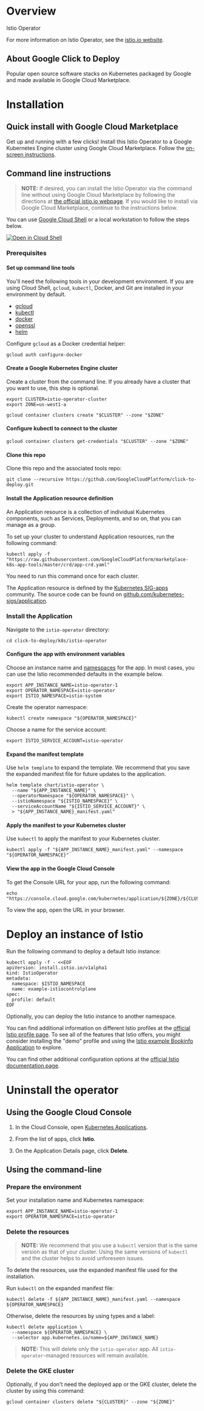 # Overview

Istio Operator

For more information on Istio Operator, see the
[istio.io website](https://istio.io/).

## About Google Click to Deploy

Popular open source software stacks on Kubernetes packaged by Google and made
available in Google Cloud Marketplace.

# Installation

## Quick install with Google Cloud Marketplace

Get up and running with a few clicks! Install this Istio Operator to a Google
Kubernetes Engine cluster using Google Cloud Marketplace. Follow the
[on-screen instructions](https://console.cloud.google.com/marketplace/details/google/istio-operator).

## Command line instructions

> **NOTE:** If desired, you can install the Istio Operator via the command line
> without using Google Cloud Marketplace by following the directions at
> [the official istio.io webpage](https://istio.io/latest/docs/setup/install/standalone-operator).
> If you would like to install via Google Cloud Marketplace, continue to the
> instructions below.

You can use [Google Cloud Shell](https://cloud.google.com/shell/) or a local
workstation to follow the steps below.

[![Open in Cloud Shell](http://gstatic.com/cloudssh/images/open-btn.svg)](https://console.cloud.google.com/cloudshell/editor?cloudshell_git_repo=https://github.com/GoogleCloudPlatform/click-to-deploy&cloudshell_open_in_editor=README.md&cloudshell_working_dir=k8s/istio-operator)

### Prerequisites

#### Set up command line tools

You'll need the following tools in your development environment. If you are
using Cloud Shell, `gcloud`, `kubectl`, Docker, and Git are installed in your
environment by default.

-   [gcloud](https://cloud.google.com/sdk/gcloud/)
-   [kubectl](https://kubernetes.io/docs/tasks/tools/install-kubectl/)
-   [docker](https://docs.docker.com/install/)
-   [openssl](https://www.openssl.org/)
-   [helm](https://helm.sh/)

Configure `gcloud` as a Docker credential helper:

```shell
gcloud auth configure-docker
```

#### Create a Google Kubernetes Engine cluster

Create a cluster from the command line. If you already have a cluster that you
want to use, this step is optional.

```shell
export CLUSTER=istio-operator-cluster
export ZONE=us-west1-a

gcloud container clusters create "$CLUSTER" --zone "$ZONE"
```

#### Configure kubectl to connect to the cluster

```shell
gcloud container clusters get-credentials "$CLUSTER" --zone "$ZONE"
```

#### Clone this repo

Clone this repo and the associated tools repo:

```shell
git clone --recursive https://github.com/GoogleCloudPlatform/click-to-deploy.git
```

#### Install the Application resource definition

An Application resource is a collection of individual Kubernetes components,
such as Services, Deployments, and so on, that you can manage as a group.

To set up your cluster to understand Application resources, run the following
command:

```shell
kubectl apply -f "https://raw.githubusercontent.com/GoogleCloudPlatform/marketplace-k8s-app-tools/master/crd/app-crd.yaml"
```

You need to run this command once for each cluster.

The Application resource is defined by the
[Kubernetes SIG-apps](https://github.com/kubernetes/community/tree/master/sig-apps)
community. The source code can be found on
[github.com/kubernetes-sigs/application](https://github.com/kubernetes-sigs/application).

### Install the Application

Navigate to the `istio-operator` directory:

```shell
cd click-to-deploy/k8s/istio-operator
```

#### Configure the app with environment variables

Choose an instance name and
[namespaces](https://kubernetes.io/docs/concepts/overview/working-with-objects/namespaces/)
for the app. In most cases, you can use the Istio recommended defaults in the
example below.

```shell
export APP_INSTANCE_NAME=istio-operator-1
export OPERATOR_NAMESPACE=istio-operator
export ISTIO_NAMESPACE=istio-system
```

Create the operator namespace:

```shell
kubectl create namespace "${OPERATOR_NAMESPACE}"
```

Choose a name for the service account:

```shell
export ISTIO_SERVICE_ACCOUNT=istio-operator
```

#### Expand the manifest template

Use `helm template` to expand the template. We recommend that you save the
expanded manifest file for future updates to the application.

```shell
helm template chart/istio-operator \
  --name "${APP_INSTANCE_NAME}" \
  --operatorNamespace "${OPERATOR_NAMESPACE}" \
  --istioNamespace "${ISTIO_NAMESPACE}" \
  --serviceAccountName "${ISTIO_SERVICE_ACCOUNT}" \
  > "${APP_INSTANCE_NAME}_manifest.yaml"
```

#### Apply the manifest to your Kubernetes cluster

Use `kubectl` to apply the manifest to your Kubernetes cluster.

```shell
kubectl apply -f "${APP_INSTANCE_NAME}_manifest.yaml" --namespace "${OPERATOR_NAMESPACE}"
```

#### View the app in the Google Cloud Console

To get the Console URL for your app, run the following command:

```shell
echo "https://console.cloud.google.com/kubernetes/application/${ZONE}/${CLUSTER}/${NAMESPACE}/${APP_INSTANCE_NAME}"
```

To view the app, open the URL in your browser.

# Deploy an instance of Istio

Run the following command to deploy a default Istio instance:

```shell
kubectl apply -f - <<EOF
apiVersion: install.istio.io/v1alpha1
kind: IstioOperator
metadata:
  namespace: $ISTIO_NAMESPACE
  name: example-istiocontrolplane
spec:
  profile: default
EOF
```

Optionally, you can deploy the Istio instance to another namespace.

You can find additional information on different Istio profiles at the
[official Istio profile page](https://istio.io/latest/docs/setup/additional-setup/config-profiles/).
To see all of the features that Istio offers, you might consider installing the
"demo" profile and using the
[Istio example Bookinfo Application](https://istio.io/latest/docs/examples/bookinfo/)
to explore.

You can find other additional configuration options at the
[official Istio documentation page](https://istio.io/latest/docs/setup/install/standalone-operator/).

# Uninstall the operator

## Using the Google Cloud Console

1.  In the Cloud Console, open
    [Kubernetes Applications](https://console.cloud.google.com/kubernetes/application).

1.  From the list of apps, click **Istio**.

1.  On the Application Details page, click **Delete**.

## Using the command-line

### Prepare the environment

Set your installation name and Kubernetes namespace:

```shell
export APP_INSTANCE_NAME=istio-operator-1
export OPERATOR_NAMESPACE=istio-operator
```

### Delete the resources

> **NOTE:** We recommend that you use a `kubectl` version that is the same
> version as that of your cluster. Using the same versions of `kubectl` and the
> cluster helps to avoid unforeseen issues.

To delete the resources, use the expanded manifest file used for the
installation.

Run `kubectl` on the expanded manifest file:

```shell
kubectl delete -f ${APP_INSTANCE_NAME}_manifest.yaml --namespace ${OPERATOR_NAMESPACE}
```

Otherwise, delete the resources by using types and a label:

```shell
kubectl delete application \
  --namespace ${OPERATOR_NAMESPACE} \
  --selector app.kubernetes.io/name=${APP_INSTANCE_NAME}
```

> **NOTE:** This will delete only the `istio-operator` app. All
> `istio-operator`-managed resources will remain available.

### Delete the GKE cluster

Optionally, if you don't need the deployed app or the GKE cluster, delete the
cluster by using this command:

```shell
gcloud container clusters delete "${CLUSTER}" --zone "${ZONE}"
```
